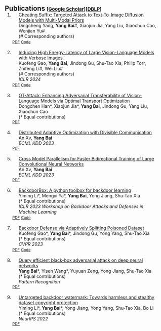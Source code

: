 <h1 id="publications"></h1>

<h2 style="margin: 60px 0px -15px;">Publications <temp style="font-size:15px;">[</temp><a href="https://scholar.google.com/citations?user=wBH_Q1gAAAAJ&hl=zh-CN" target="_blank" style="font-size:15px;">Google Scholar</a><temp style="font-size:15px;">]</temp><temp style="font-size:15px;">[</temp><a href="https://dblp.org/pid/39/6825.html" target="_blank" style="font-size:15px;">DBLP</a><temp style="font-size:15px;">]</temp></h2>


<div class="publications">
<ol class="bibliography">


<li>
<div class="pub-row">
  <div class="col-sm-9" style="position: relative;padding-right: 15px;padding-left: 20px;">
      <div class="title"><a href="https://arxiv.org/pdf/2402.01369.pdf">Cheating Suffix: Targeted Attack to Text-To-Image Diffusion Models with Multi-Modal Priors</a></div>
      <div class="author">Dingcheng Yang, <strong>Yang Bai</strong>#, Xiaojun Jia, Yang Liu, Xiaochun Cao, Wenjian Yu#<br> (# Corresponding authors)</div>
  </div>
      <div class="links">
        <a href="https://arxiv.org/pdf/2402.01369.pdf" class="btn btn-sm z-depth-0" role="button" target="_blank" style="font-size:12px;">PDF</a>
        <a href="https://github.com/ydc123/MMP-Attack" class="btn btn-sm z-depth-0" role="button" target="_blank" style="font-size:12px;">Code</a>
      </div>
</div>
</li>

<br>


<li>
<div class="pub-row">
  <div class="col-sm-9" style="position: relative;padding-right: 15px;padding-left: 20px;">
      <div class="title"><a href="https://arxiv.org/pdf/2401.11170.pdf">Inducing High Energy-Latency of Large Vision-Language Models with Verbose Images</a></div>
      <div class="author">Kuofeng Gao, <strong>Yang Bai</strong>, Jindong Gu, Shu-Tao Xia, Philip Torr, Zhifeng Li#, Wei Liu#<br> (# Corresponding authors) </div>
      <div class="periodical"><em>ICLR 2024</em>
      </div>
  </div>
    <div class="links">
      <a href="https://arxiv.org/pdf/2401.11170.pdf" class="btn btn-sm z-depth-0" role="button" target="_blank" style="font-size:12px;">PDF</a>
      <a href="https://github.com/KuofengGao/Verbose_Images" class="btn btn-sm z-depth-0" role="button" target="_blank" style="font-size:12px;">Code</a>
    </div>
</div>
</li>

<br>

<li>
<div class="pub-row">
  <div class="col-sm-9" style="position: relative;padding-right: 15px;padding-left: 20px;">
      <div class="title"><a href="https://arxiv.org/pdf/2312.04403.pdf">OT-Attack: Enhancing Adversarial Transferability of Vision-Language Models via Optimal Transport Optimization</a></div>
      <div class="author">Dongchen Han*, Xiaojun Jia*, <strong>Yang Bai</strong>, Jindong Gu, Yang Liu, Xiaochun Cao<br> (* Equal contributions) </div>
      </div>
    <div class="links">
      <a href="https://arxiv.org/pdf/2312.04403.pdf" class="btn btn-sm z-depth-0" role="button" target="_blank" style="font-size:12px;">PDF</a>
    </div>
  </div>
</li>

<br>

<li>
<div class="pub-row">
  <div class="col-sm-9" style="position: relative;padding-right: 15px;padding-left: 20px;">
      <div class="title"><a href="https://link.springer.com/chapter/10.1007/978-3-031-43418-1_39">Distributed Adaptive Optimization with Divisible Communication</a></div>
      <div class="author">An Xv, <strong>Yang Bai</strong><br> </div>
      <div class="periodical"><em>ECML KDD 2023</em></div>
      </div>
    <div class="links">
      <a href="https://link.springer.com/chapter/10.1007/978-3-031-43418-1_39" class="btn btn-sm z-depth-0" role="button" target="_blank" style="font-size:12px;">PDF</a>
    </div>
  </div>
</li>

<br>

<li>
<div class="pub-row">
  <div class="col-sm-9" style="position: relative;padding-right: 15px;padding-left: 20px;">
      <div class="title"><a href="https://link.springer.com/chapter/10.1007/978-3-031-43418-1_38">Cross Model Parallelism for Faster Bidirectional Training of Large Convolutional Neural Networks</a></div>
      <div class="author">An Xv, <strong>Yang Bai</strong><br> </div>   
      <div class="periodical"><em>ECML KDD 2023</em></div>
      </div>
    <div class="links">
      <a href="https://link.springer.com/chapter/10.1007/978-3-031-43418-1_38" class="btn btn-sm z-depth-0" role="button" target="_blank" style="font-size:12px;">PDF</a>
    </div>
  </div>
</li>

<br>

<li>
<div class="pub-row">
  <div class="col-sm-9" style="position: relative;padding-right: 15px;padding-left: 20px;">
      <div class="title"><a href="https://arxiv.org/pdf/2302.01762.pdf">BackdoorBox: A python toolbox for backdoor learning</a></div>
      <div class="author">Yiming Li*, Mengxi Ya*, <strong>Yang Bai</strong>, Yong Jiang, Shu-Tao Xia<br> (* Equal contributions) </div>   
      <div class="periodical"><em>ICLR 2023 Workshop on Backdoor Attacks and Defenses in Machine Learning</em></div>
      </div>
    <div class="links">
      <a href="https://arxiv.org/pdf/2302.01762.pdf" class="btn btn-sm z-depth-0" role="button" target="_blank" style="font-size:12px;">PDF</a>
      <a href="https://github.com/THUYimingLi/BackdoorBox" class="btn btn-sm z-depth-0" role="button" target="_blank" style="font-size:12px;">Code</a>
    </div>
  </div>
</li>

<br>

<li>
<div class="pub-row">
  <div class="col-sm-9" style="position: relative;padding-right: 15px;padding-left: 20px;">
      <div class="title"><a href="https://openaccess.thecvf.com/content/CVPR2023/papers/Gao_Backdoor_Defense_via_Adaptively_Splitting_Poisoned_Dataset_CVPR_2023_paper.pdf">Backdoor Defense via Adaptively Splitting Poisoned Dataset</a></div>
      <div class="author">Kuofeng Gao*, <strong>Yang Bai</strong>*, Jindong Gu, Yong Yang, Shu-Tao Xia<br>  (* Equal contributions) </div>   
      <div class="periodical"><em>CVPR 2023</em></div>
      </div>
    <div class="links">
      <a href="https://openaccess.thecvf.com/content/CVPR2023/papers/Gao_Backdoor_Defense_via_Adaptively_Splitting_Poisoned_Dataset_CVPR_2023_paper.pdf" class="btn btn-sm z-depth-0" role="button" target="_blank" style="font-size:12px;">PDF</a>
      <a href="https://github.com/
KuofengGao/ASD" class="btn btn-sm z-depth-0" role="button" target="_blank" style="font-size:12px;">Code</a>
    </div>
  </div>
</li>

<br>

<li>
<div class="pub-row">
  <div class="col-sm-9" style="position: relative;padding-right: 15px;padding-left: 20px;">
      <div class="title"><a href="https://www.sciencedirect.com/science/article/abs/pii/S0031320322005179">Query efficient black-box adversarial attack on deep neural networks</a></div>
      <div class="author"><strong>Yang Bai</strong>*, Yisen Wang*, Yuyuan Zeng, Yong Jiang, Shu-Tao Xia<br>  (* Equal contributions) </div>   
      <div class="periodical"><em>Pattern Recognition</em></div>
      </div>
    <div class="links">
      <a href="https://www.sciencedirect.com/science/article/abs/pii/S0031320322005179" class="btn btn-sm z-depth-0" role="button" target="_blank" style="font-size:12px;">PDF</a>
    </div>
  </div>
</li>

<br>

<li>
<div class="pub-row">
  <div class="col-sm-9" style="position: relative;padding-right: 15px;padding-left: 20px;">
      <div class="title"><a href="https://proceedings.neurips.cc/paper_files/paper/2022/file/55bfedfd31489e5ae83c9ce8eec7b0e1-Paper-Conference.pdf">Untargeted backdoor watermark: Towards harmless and stealthy dataset copyright protection</a></div>
      <div class="author">Yiming Li*, <strong>Yang Bai</strong>*, Yong Jiang, Yong Yang, Shu-Tao Xia, Bo Li<br>  (* Equal contributions) </div>   
      <div class="periodical"><em>NeurIPS 2022</em></div>
      </div>
    <div class="links">
      <a href="https://proceedings.neurips.cc/paper_files/paper/2022/file/55bfedfd31489e5ae83c9ce8eec7b0e1-Paper-Conference.pdf" class="btn btn-sm z-depth-0" role="button" target="_blank" style="font-size:12px;">PDF</a>
    </div>
  </div>
</li>

<br>

</ol>
</div>


